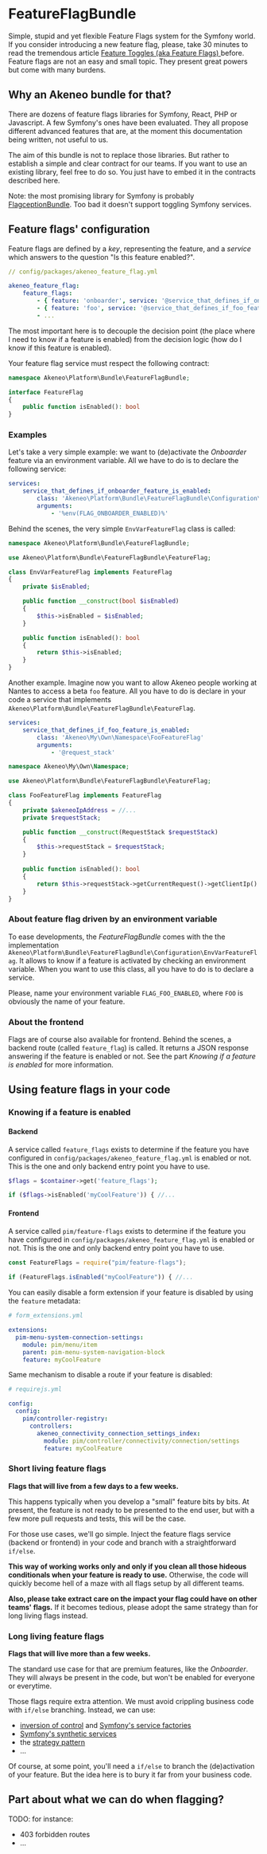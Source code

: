 # FeatureFlagBundle

Simple, stupid and yet flexible Feature Flags system for the Symfony world. If you consider introducing a new feature flag, please, take 30 minutes to read the tremendous article [Feature Toggles (aka Feature Flags)
](https://www.martinfowler.com/articles/feature-toggles.html) before. Feature flags are not an easy and small topic. They present great powers but come with many burdens.  

## Why an Akeneo bundle for that?

There are dozens of feature flags libraries for Symfony, React, PHP or Javascript. A few Symfony's ones have been evaluated. They all propose different advanced features that are, at the moment this documentation being written, not useful to us.

The aim of this bundle is not to replace those libraries. But rather to establish a simple and clear contract for our teams. If you want to use an existing library, feel free to do so. You just have to embed it in the contracts described here.

Note: the most promising library for Symfony is probably [FlagceptionBundle](https://github.com/bestit/flagception-bundle). Too bad it doesn't support toggling Symfony services.

## Feature flags' configuration

Feature flags are defined by a _key_, representing the feature, and a _service_ which answers to the question "Is this feature enabled?". 

```yaml
// config/packages/akeneo_feature_flag.yml

akeneo_feature_flag:
    feature_flags:
        - { feature: 'onboarder', service: '@service_that_defines_if_onboarder_feature_is_enabled' }
        - { feature: 'foo', service: '@service_that_defines_if_foo_feature_is_enabled' }
        - ...
```

The most important here is to decouple the decision point (the place where I need to know if a feature is enabled) from the decision logic (how do I know if this feature is enabled). 

Your feature flag service must respect the following contract:

```php
namespace Akeneo\Platform\Bundle\FeatureFlagBundle;

interface FeatureFlag
{
    public function isEnabled(): bool
}    
```

### Examples

Let's take a very simple example: we want to (de)activate the _Onboarder_ feature via an environment variable. All we have to do is to declare the following service:

```yaml
services:
    service_that_defines_if_onboarder_feature_is_enabled:
        class: 'Akeneo\Platform\Bundle\FeatureFlagBundle\Configuration\EnvVarFeatureFlag'
        arguments:
            - '%env(FLAG_ONBOARDER_ENABLED)%'
```

Behind the scenes, the very simple `EnvVarFeatureFlag` class is called:

```php
namespace Akeneo\Platform\Bundle\FeatureFlagBundle;

use Akeneo\Platform\Bundle\FeatureFlagBundle\FeatureFlag;

class EnvVarFeatureFlag implements FeatureFlag
{
    private $isEnabled;

    public function __construct(bool $isEnabled)
    {
        $this->isEnabled = $isEnabled;
    }

    public function isEnabled(): bool
    {
        return $this->isEnabled;
    }
}
``` 

Another example. Imagine now you want to allow Akeneo people working at Nantes to access a beta `foo` feature. All you have to do is declare in your code a service that implements `Akeneo\Platform\Bundle\FeatureFlagBundle\FeatureFlag`.

```yaml
services:
    service_that_defines_if_foo_feature_is_enabled:
        class: 'Akeneo\My\Own\Namespace\FooFeatureFlag'
        arguments:
            - '@request_stack'
``` 

```php
namespace Akeneo\My\Own\Namespace;

use Akeneo\Platform\Bundle\FeatureFlagBundle\FeatureFlag;

class FooFeatureFlag implements FeatureFlag
{
    private $akeneoIpAddress = //...
    private $requestStack;

    public function __construct(RequestStack $requestStack)
    {
        $this->requestStack = $requestStack;
    }
    
    public function isEnabled(): bool
    {
        return $this->requestStack->getCurrentRequest()->getClientIp() === $this->$akeneoIpAddress; 
    }
}
```

### About feature flag driven by an environment variable

To ease developments, the _FeatureFlagBundle_ comes with the the implementation `Akeneo\Platform\Bundle\FeatureFlagBundle\Configuration\EnvVarFeatureFlag`. It allows to know if a feature is activated by checking an environment variable. When you want to use this class, all you have to do is to declare a service.

Please, name your environment variable `FLAG_FOO_ENABLED`, where `FOO` is obviously the name of your feature. 

### About the frontend

Flags are of course also available for frontend. Behind the scenes, a backend route (called `feature_flag`) is called. It returns a JSON response answering if the feature is enabled or not. See the part _Knowing if a feature is enabled_ for more information.


## Using feature flags in your code

### Knowing if a feature is enabled

#### Backend

A service called `feature_flags` exists to determine if the feature you have configured in `config/packages/akeneo_feature_flag.yml` is enabled or not. This is the one and only backend entry point you have to use.

```php
$flags = $container->get('feature_flags');

if ($flags->isEnabled('myCoolFeature')) { //...
```

#### Frontend

A service called `pim/feature-flags` exists to determine if the feature you have configured in `config/packages/akeneo_feature_flag.yml` is enabled or not. This is the one and only backend entry point you have to use.

```js
const FeatureFlags = require("pim/feature-flags");
​
if (FeatureFlags.isEnabled("myCoolFeature")) { //...
```

You can easily disable a form extension if your feature is disabled by using the `feature` metadata:

```yaml
# form_extensions.yml

extensions:
  pim-menu-system-connection-settings:
    module: pim/menu/item
    parent: pim-menu-system-navigation-block
    feature: myCoolFeature
```

Same mechanism to disable a route if your feature is disabled:

```yaml
# requirejs.yml

config:
  config:
    pim/controller-registry:
      controllers:
        akeneo_connectivity_connection_settings_index:
          module: pim/controller/connectivity/connection/settings
          feature: myCoolFeature
``` 

### Short living feature flags

**Flags that will live from a few days to a few weeks.**

This happens typically when you develop a "small" feature bits by bits. At present, the feature is not ready to be presented to the end user, but with a few more pull requests and tests, this will be the case. 

For those use cases, we'll go simple. Inject the feature flags service (backend or frontend) in your code and branch with a straightforward `if/else`. 

**This way of working works only and only if you clean all those hideous conditionals when your feature is ready to use.** Otherwise, the code will quickly become hell of a maze with all flags setup by all different teams. 

**Also, please take extract care on the impact your flag could have on other teams' flags.** If it becomes tedious, please adopt the same strategy than for long living flags instead.

### Long living feature flags

**Flags that will live more than a few weeks.**

The standard use case for that are premium features, like the _Onboarder_. They will always be present in the code, but won't be enabled for everyone or everytime.

Those flags require extra attention. We must avoid crippling business code with `if/else` branching. Instead, we can use:
- [inversion of control](https://en.wikipedia.org/wiki/Inversion_of_control) and [Symfony's service factories](https://symfony.com/doc/current/service_container/factories.html) 
- [Symfony's synthetic services](https://symfony.com/doc/current/service_container/synthetic_services.html)
- the [strategy pattern](https://en.wikipedia.org/wiki/Strategy_pattern)
- ...

Of course, at some point, you'll need a `if/else` to branch the (de)activation of your feature. But the idea here is to bury it far from your business code. 

## Part about what we can do when flagging?

TODO: for instance:
- 403 forbidden routes
- ...
